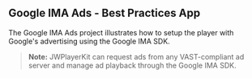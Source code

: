 ##  Google IMA Ads - Best Practices App

The Google IMA Ads project illustrates how to setup the player with Google's advertising using the Google IMA SDK.

> **Note:** JWPlayerKit can request ads from any VAST-compliant ad server and manage ad playback through the Google IMA SDK.
